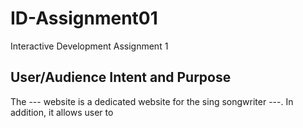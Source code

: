 # ID-Assignment01
Interactive Development Assignment 1
## User/Audience Intent and Purpose
The --- website is a dedicated website for the sing songwriter ---. In addition, it allows user to 
